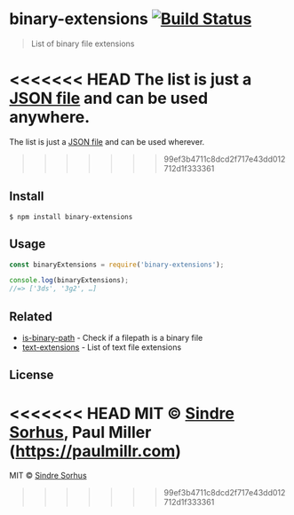 # binary-extensions [![Build Status](https://travis-ci.org/sindresorhus/binary-extensions.svg?branch=master)](https://travis-ci.org/sindresorhus/binary-extensions)

> List of binary file extensions

<<<<<<< HEAD
The list is just a [JSON file](binary-extensions.json) and can be used anywhere.
=======
The list is just a [JSON file](binary-extensions.json) and can be used wherever.
>>>>>>> 99ef3b4711c8dcd2f717e43dd012712d1f333361


## Install

```
$ npm install binary-extensions
```


## Usage

```js
const binaryExtensions = require('binary-extensions');

console.log(binaryExtensions);
//=> ['3ds', '3g2', …]
```


## Related

- [is-binary-path](https://github.com/sindresorhus/is-binary-path) - Check if a filepath is a binary file
- [text-extensions](https://github.com/sindresorhus/text-extensions) - List of text file extensions


## License

<<<<<<< HEAD
MIT © [Sindre Sorhus](https://sindresorhus.com), Paul Miller (https://paulmillr.com)
=======
MIT © [Sindre Sorhus](https://sindresorhus.com)
>>>>>>> 99ef3b4711c8dcd2f717e43dd012712d1f333361
